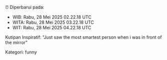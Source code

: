 ⏰ Diperbarui pada:
- WIB: Rabu, 28 Mei 2025 02.22.18 UTC
- WITA: Rabu, 28 Mei 2025 03.22.18 UTC
- WIT: Rabu, 28 Mei 2025 04.22.18 UTC

Kutipan Inspiratif:
"Just saw the most smartest person when i was in front of the mirror"


Kategori: funny

